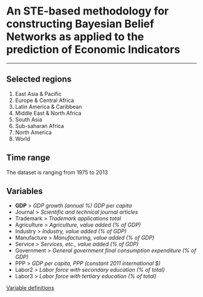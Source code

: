 # An STE-based methodology for constructing Bayesian Belief Networks as applied to the prediction of Economic Indicators
- - -

## Selected regions
1. East Asia & Pacific
2. Europe & Central Africa
3. Latin America & Caribbean
4. Middle East & North Africa
5. South Asia
6. Sub-saharan Africa
7. North America
8. World

## Time range
The dataset is ranging from 1975 to 2013

## Variables
- **GDP**     > _GDP growth (annual %) GDP per capita_
- Journal     > _Scientific and technical journal articles_
- Trademark   > _Trademark applications total_
- Agriculture > _Agriculture, value added (% of GDP)_
- Industry    > _Industry, value added (% of GDP)_
- Manufacture > _Manufacturing, value added (% of GDP)_
- Service     > _Services, etc., value added (% of GDP)_
- Government  > _General government final consumption expenditure (% of GDP)_
- PPP         > _GDP per capita, PPP (constant 2011 international $)_
- Labor2      > _Labor force with secondary education (% of total)_
- Labor3      > _Labor force with tertiary education (% of total)_

[Variable definitions](variables.md)